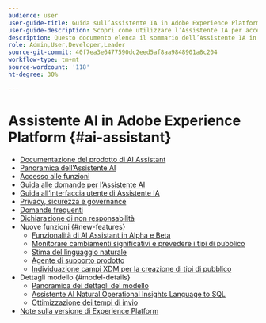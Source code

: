 ```yaml
---
audience: user
user-guide-title: Guida sull’Assistente IA in Adobe Experience Platform
user-guide-description: Scopri come utilizzare l’Assistente IA per accelerare il flusso di lavoro con Adobe Experience Platform e Real-time Customer Data Platform.
description: Questo documento elenca il sommario dell’Assistente IA in Adobe Experience Platform.
role: Admin,User,Developer,Leader
source-git-commit: 40f7ea3e6477590dc2eed5af8aa9848901a8c204
workflow-type: tm+mt
source-wordcount: '118'
ht-degree: 30%

---
```



# Assistente AI in Adobe Experience Platform {#ai-assistant}

* [Documentazione del prodotto di AI Assistant](landing.md)
* [Panoramica dell’Assistente AI](home.md)
* [Accesso alle funzioni](access.md)
* [Guida alle domande per l’Assistente AI](questions.md)
* [Guida all’interfaccia utente di Assistente IA](ui-guide.md)
* [Privacy, sicurezza e governance](privacy.md)
* [Domande frequenti](faq.md)
* [Dichiarazione di non responsabilità](legal-disclaimer.md)
* Nuove funzioni {#new-features}
   * [Funzionalità di AI Assistant in Alpha e Beta](./new-features/alpha-beta.md)
   * [Monitorare cambiamenti significativi e prevedere i tipi di pubblico](./new-features/audience-forecasting.md)
   * [Stima del linguaggio naturale](./new-features/natural-language.md)
   * [Agente di supporto prodotto](./new-features/customer-support.md)
   * [Individuazione campi XDM per la creazione di tipi di pubblico](./new-features/xdm-field-discovery.md)
* Dettagli modello {#model-details}
   * [Panoramica dei dettagli del modello](./model-details/overview.md)
   * [Assistente AI Natural Operational Insights Language to SQL](./model-details/natural-language-to-sql.md)
   * [Ottimizzazione dei tempi di invio](./model-details/send-time-optimization.md)
* [Note sulla versione di Experience Platform](https://experienceleague.adobe.com/it/docs/experience-platform/release-notes/latest)

